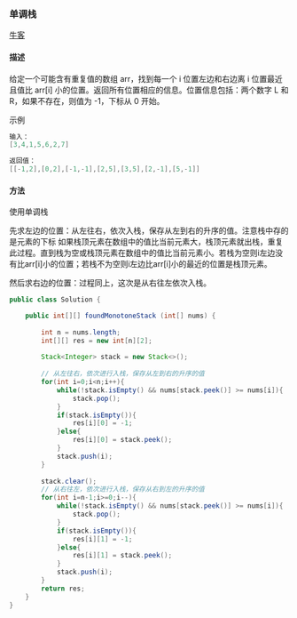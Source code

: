 ### 单调栈

[牛客](https://www.nowcoder.com/practice/ae25fb47d34144a08a0f8ff67e8e7fb5)

#### 描述

给定一个可能含有重复值的数组 arr，找到每一个 i 位置左边和右边离 i 位置最近且值比 arr[i] 小的位置。返回所有位置相应的信息。位置信息包括：两个数字 L 和 R，如果不存在，则值为 -1，下标从 0 开始。

示例
```java
输入：
[3,4,1,5,6,2,7]

返回值：
[[-1,2],[0,2],[-1,-1],[2,5],[3,5],[2,-1],[5,-1]]
```

#### 方法

使用单调栈

先求左边的位置：从左往右，依次入栈，保存从左到右的升序的值。注意栈中存的是元素的下标
如果栈顶元素在数组中的值比当前元素大，栈顶元素就出栈，重复此过程。直到栈为空或栈顶元素在数组中的值比当前元素小。若栈为空则i左边没有比arr[i]小的位置；若栈不为空则i左边比arr[i]小的最近的位置是栈顶元素。

然后求右边的位置：过程同上，这次是从右往左依次入栈。

```java
public class Solution {

    public int[][] foundMonotoneStack (int[] nums) {
        
        int n = nums.length;
        int[][] res = new int[n][2];
        
        Stack<Integer> stack = new Stack<>();
        
        // 从左往右，依次进行入栈，保存从左到右的升序的值
        for(int i=0;i<n;i++){
            while(!stack.isEmpty() && nums[stack.peek()] >= nums[i]){
                stack.pop();
            }
            if(stack.isEmpty()){
                res[i][0] = -1;
            }else{
                res[i][0] = stack.peek();
            }
            stack.push(i);
        }
        
        stack.clear();
        // 从右往左，依次进行入栈，保存从右到左的升序的值
        for(int i=n-1;i>=0;i--){
            while(!stack.isEmpty() && nums[stack.peek()] >= nums[i]){
                stack.pop();
            }
            if(stack.isEmpty()){
                res[i][1] = -1;
            }else{
                res[i][1] = stack.peek();
            }
            stack.push(i);
        }
        return res;
    }
}
```
